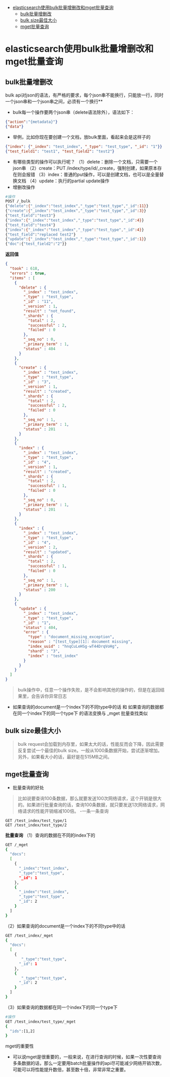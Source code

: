<!-- TOC -->

- [elasticsearch使用bulk批量增删改和mget批量查询](#elasticsearch使用bulk批量增删改和mget批量查询)
    - [bulk批量增删改](#bulk批量增删改)
    - [bulk size最佳大小](#bulk-size最佳大小)
    - [mget批量查询](#mget批量查询)

<!-- /TOC -->
# elasticsearch使用bulk批量增删改和mget批量查询



## bulk批量增删改

bulk api对json的语法，有严格的要求，每个json串不能换行，只能放一行，同时一个json串和一个json串之间，必须有一个换行**

- bulk每一个操作要两个json串（delete语法除外），语法如下：

```json
{"action":"{metadata}"}
{"data"}
```

- 举例，比如你现在要创建一个文档，放bulk里面，看起来会是这样子的

```json
{"index": {"_index": "test_index", "_type": "test_type", "_id": "1"}}
{"test_field1": "test1", "test_field2": "test2"}
```

- 有哪些类型的操作可以执行呢？
   （1）delete：删除一个文档，只需要一个json串
   （2）create：PUT /index/type/id/_create，强制创建，如果原本存在则会报错
   （3）index：普通的put操作，可以是创建文档，也可以是全量替换文档
   （4）update：执行的partial update操作
- 增删改操作

```bash
#操作
POST /_bulk
{"delete":{"_index":"test_index","_type":"test_type","_id":11}}
{"create":{"_index":"test_index","_type":"test_type","_id":3}}
{"test_field":"test3"}
{"index":{"_index":"test_index","_type":"test_type","_id":4}}
{"test_field":"test4"}
{"index":{"_index":"test_index","_type":"test_type","_id":4}}
{"test_field":"replaced test2"}
{"update":{"_index":"test_index","_type":"test_type","_id":1}}
{"doc":{"test_field2":"2"}}
```

**返回值**

```json
{
  "took" : 618,
  "errors" : true,
  "items" : [
    {
      "delete" : {
        "_index" : "test_index",
        "_type" : "test_type",
        "_id" : "11",
        "_version" : 1,
        "result" : "not_found",
        "_shards" : {
          "total" : 2,
          "successful" : 2,
          "failed" : 0
        },
        "_seq_no" : 0,
        "_primary_term" : 1,
        "status" : 404
      }
    },
    {
      "create" : {
        "_index" : "test_index",
        "_type" : "test_type",
        "_id" : "3",
        "_version" : 1,
        "result" : "created",
        "_shards" : {
          "total" : 2,
          "successful" : 2,
          "failed" : 0
        },
        "_seq_no" : 1,
        "_primary_term" : 1,
        "status" : 201
      }
    },
    {
      "index" : {
        "_index" : "test_index",
        "_type" : "test_type",
        "_id" : "4",
        "_version" : 1,
        "result" : "created",
        "_shards" : {
          "total" : 2,
          "successful" : 1,
          "failed" : 0
        },
        "_seq_no" : 0,
        "_primary_term" : 1,
        "status" : 201
      }
    },
    {
      "index" : {
        "_index" : "test_index",
        "_type" : "test_type",
        "_id" : "4",
        "_version" : 2,
        "result" : "updated",
        "_shards" : {
          "total" : 2,
          "successful" : 1,
          "failed" : 0
        },
        "_seq_no" : 1,
        "_primary_term" : 1,
        "status" : 200
      }
    },
    {
      "update" : {
        "_index" : "test_index",
        "_type" : "test_type",
        "_id" : "1",
        "status" : 404,
        "error" : {
          "type" : "document_missing_exception",
          "reason" : "[test_type][1]: document missing",
          "index_uuid" : "hnqCuLeHSg-wT44DrqVoHg",
          "shard" : "3",
          "index" : "test_index"
        }
      }
    }
  ]
}
```

> bulk操作中，任意一个操作失败，是不会影响其他的操作的，但是在返回结果里，会告诉你异常日志

- 如果查询的document是一个index下的不同type中的话 和 如果查询的数据都在同一个index下的同一个type下 的语法变换与 _mget 批量查找类似



## bulk size最佳大小

> bulk request会加载到内存里，如果太大的话，性能反而会下降，因此需要反复尝试一个最佳的bulk size。一般从1000条数据开始，尝试逐渐增加。另外，如果看大小的话，最好是在515MB之间。



## mget批量查询

- 批量查询的好处

> 比如说要查询100条数据，那么就要发送100次网络请求，这个开销是很大的。如果进行批量查询的话，查询100条数据，就只要发送1次网络请求，网络请求的性能开销缩减100倍。
>  -一条一条查询

```undefined
GET /test_index/test_type/1
GET /test_index/test_type/2
```

**批量查询**
 （1）查询的数据在不同的index下的

```bash
GET /_mget
{
  "docs":
  [
    {
      "_index":"test_index",
      "_type":"test_type",
      "_id": 1
    },
    {
      "_index":"test_index",
      "_type":"test_type",
      "_id": 2
    }
  ]
}
```

（2）如果查询的document是一个index下的不同type中的话

```bash
GET /test_index/_mget
{
  "docs":
  [
    {
       "_type":"test_type",
      "_id": 1
    },
    {
       "_type":"test_type",
      "_id": 2
    }
  ]
}
```

（3）如果查询的数据都在同一个index下的同一个type下

```bash
#操作
GET /test_index/test_type/_mget
{
  "ids":[1,2]
}
```

mget的重要性

- 可以说mget是很重要的，一般来说，在进行查询的时候，如果一次性要查询多条数据的话，那么一定要用batch批量操作的api尽可能减少网络开销次数，可能可以将性能提升数倍，甚至数十倍，非常非常之重要。